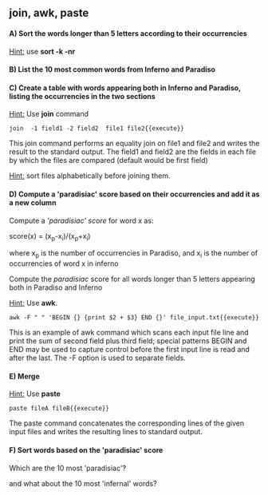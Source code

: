 ## join, awk, paste

#### A) Sort the words longer than 5 letters according to their occurrencies

<u>Hint:</u> use **sort -k -nr**

#### B) List the 10 most common words from Inferno and Paradiso

#### C) Create a table with words appearing both in Inferno and Paradiso, listing the occurrencies in the two sections 

<u>Hint:</u> Use **join** command 

```
join  -1 field1 -2 field2  file1 file2{{execute}} 
```

 This join command performs an equality join on file1 and file2 
 and writes the result to the standard output. The field1 and field2 are the fields 
 in each file by which the files are compared (default would be first field)

<u>Hint:</u>  sort files alphabetically before joining them.

#### D) Compute a 'paradisiac' score based on their occurrencies and add it as a new column

Compute a *'paradisiac' score* for word x as: 


 score(x) = (x<sub>p</sub>-x<sub>i</sub>)/(x<sub>p</sub>+x<sub>i</sub>)


where x<sub>p</sub> is the number of occurrencies in Paradiso, 
and x<sub>i</sub> is the number of occurrencies of word x in inferno

Compute the *paradisiac* score for all words longer than 5 letters appearing both in Paradiso and Inferno

<u>Hint:</u> Use **awk**. 

```
awk -F " " 'BEGIN {} {print $2 + $3} END {}' file_input.txt{{execute}} 
```
This is an example of awk command which
scans each input file line and print the sum of second field plus third field;
 special patterns BEGIN and END may be used to 
capture control before the first input line is read and after the last.
The -F option is used to separate fields.

#### E) Merge

<u>Hint:</u> Use **paste**

```
paste fileA fileB{{execute}} 
``` 

The paste command concatenates the corresponding lines of the given input files
and writes the resulting lines to standard   output.

#### F) Sort words based on the 'paradisiac' score 

Which are the 10 most 'paradisiac'? 

and what about the 10 most 'infernal' words?

